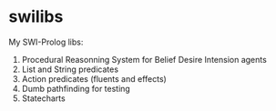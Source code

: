 # swilibs

My SWI-Prolog libs:

1. Procedural Reasonning System for Belief Desire Intension agents
2. List and String predicates 
3. Action predicates (fluents and effects)
4. Dumb pathfinding for testing
5. Statecharts
